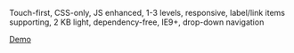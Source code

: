 Touch-first, CSS-only, JS enhanced, 1-3 levels, responsive, label/link items supporting, 2 KB light, dependency-free, IE9+, drop-down navigation

[Demo](http://radogado.github.io/nav.drop/)
